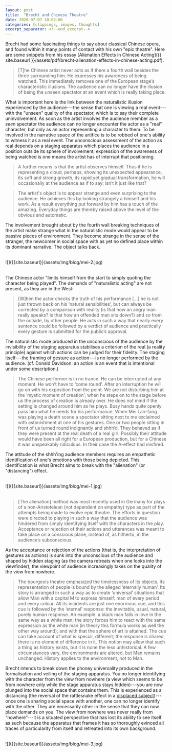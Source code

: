 ```yaml
---
layout: post
title:  "Brecht and Chinese Theatre"
date: 2020-07-07 10:02:00
categories: [clippings, images, thoughts]
excerpt_separator: <!--end_excerpt-->
---
```


Brecht had some fascinating things to say about classical Chinese opera, and found within it many points of contact with his own "epic theatre". Here are some snippets from his essay [Alienation Effects in Chinese Acting]({{ site.baseurl }}/assets/pdf/brecht-alienation-effects-in-chinese-acting.pdf).

> [T]he Chinese artist never acts as if there a fourth wall besides the three surrounding him. He expresses his awareness of being watched. This immediately removes one of the European stage’s characteristic illusions. The audience can no longer have the illusion of being the unseen spectator at an event which is really taking place.

What is important here is the link between the naturalistic illusion experienced by the audience---the sense that one is viewing a real event---with the "unseen" quality of the spectator, which is to say their complete uninvolvement. As soon as the artist involves the audience member as a _seen_ spectator the audience can no longer encounter the actor as a "real" character, but only as an actor representing a character to them. To be involved in the narrative space of the artifice is to be robbed of one's ability to witness it as a real event. The unconscious assessment of the action as real depends on a staging apparatus which places the audience in a position outside its sphere of involvement; expression of the awareness of being watched is one means the artist has of interrupt that positioning.

> A further means is that the artist observes himself. Thus if he is representing a cloud, perhaps, showing its unexpected appearance, its soft and strong growth, its rapid yet gradual transformation, he will occasionally at the audience as if to say: isn’t it just like that?

> The artist's object is to appear strange and even surprising to the audience. He achieves this by looking strangely a himself and his work. As a result everything put forward by him has a touch of the amazing. Everyday things are thereby raised above the level of the obvious and automatic.

The involvement brought about by the fourth wall breaking techniques of the artist make strange what in the naturalistic mode would appear to be passive pieces of environment. They become strange in the sense of the stranger, the newcomer in social space with as yet no defined place within its dominant narrative. The object talks back.

<br />
![]({{site.baseurl}}/assets/img/blog/mei-2.jpg)
<br />
<br />

<!--end_excerpt-->

The Chinese actor "limits himself from the start to simply quoting the character being played". The demands of "naturalistic acting" are not present, as they are in the West:

> [W]hen the actor checks the truth of his performance […] he is not just thrown back on his ‘natural sensibilities’, but can always be corrected by a comparison with reality (is that how an angry man really speaks? Is that how an offended man sits down?) and so from the outside, by other people. He acts in such a way that nearly every sentence could be followed by a verdict of audience and practically every gesture is submitted for the public’s approval.

The naturalistic mode produced in the unconscious of the audience by the invisibility of the staging apparatus stabilises a criterion of the real (a reality principle) against which actions can be judged for their fidelity. The staging itself---the framing of gesture as action---is no longer performed by the audience. (cf. Donald Davidson: an action is an event that is intentional under some description.)

> The Chinese performer is in no trance. He can be interrupted at any moment. He won’t have to ‘come round’. After an interruption he will go on with his exposition from the point. We are not disturbing him at the ‘mystic moment of creation’; when he steps on to the stage before us the process of creation is already over. He does not mind if the setting is changed around him as he plays. Busy hands quite openly pass him what he needs for his performance. When Mei Lan-fang was playing a death scene a spectator sitting next to me exclaimed with astonishment at one of his gestures. One or two people sitting in front of us turned round indignantly and shhh’d. They behaved as if they were present at the real death of a real girl. Possibly their attitude would have been all right for a European production, but for a Chinese it was unspeakably ridiculous. In their case the A-effect had misfired.

The attitude of the shhh'ing audience members requires an empathetic identification of one's emotions with those being depicted. This identification is what Brecht aims to break with the "alienation" (or "distancing") effect.

<br />
![]({{site.baseurl}}/assets/img/blog/mei-1.jpg)
<br />
<br />

> [The alienation] method was most recently used in Germany for plays of a non-Aristotelean (not dependent on empathy) type as part of the attempts being made to evolve epic theatre. The efforts in question were directed to playing in such a way that the audience was hindered from simply identifying itself with the characters in the play. Acceptance or rejection of their actions and utterances was meant to take place on a conscious plane, instead of, as hitherto, in the audience’s subconscious.

As the acceptance or rejection of the actions (that is, the interpretation of gestures as actions) is sunk into the unconscious of the audience and shaped by hidden staging (as the camera retreats when one looks into the viewfinder), the viewpoint of audience increasingly takes on the quality of the view from nowhere.

> The bourgeois theatre emphasized the timelessness of its objects. Its representation of people is bound by the alleged ‘eternally human’. Its story is arranged in such a way as to create ‘universal’ situations that allow Man with a capital M to express himself: man of every period and every colour. All its incidents are just one enormous cue, and this cue is followed by the ‘eternal’ response: the inevitable, usual, natural, purely human response. An example: a black man falls in love in the same way as a white man; the story forces him to react with the same expression as the white man (in theory this formula works as well the other way around); and with that the sphere of art is attained. The cue can take account of what is special, different; the response is shared, there is no element of difference in it. This notion may allow that such a thing as history exists, but it is none the less unhistorical. A few circumstances vary, the environments are altered, but Man remains unchanged. History applies to the environment, not to Man.

Brecht intends to break down the phoney universality produced in the formalisation and veiling of the staging apparatus. You no longer identifying with the character from the view from nowhere (a view which seems to be from nowhere only while the stage apparatus stays hidden)---you are now plunged into the social space that contains them. This is experienced as a distancing (the reversal of the rattlesnake effect in a [displaced subject]({{site.baseurl}}/blog/2020/05/06/false-consciousness.html))---once one is sharing social space with another, one can no longer identify with the other. They are necessarily other in the sense that they can now place demands on you. The view from nowhere was never really from “nowhere”---it is a situated perspective that has lost its ability to see itself as such because the apparatus that frames it has so thoroughly evinced all traces of particularity from itself and retreated into its own background.

<br />
![]({{site.baseurl}}/assets/img/blog/mei-3.jpg)
